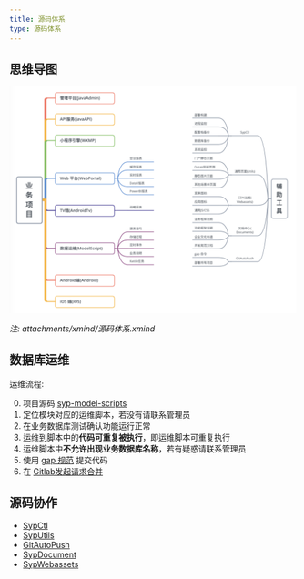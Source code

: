 ```yaml
---
title: 源码体系
type: 源码体系
---
```


## 思维导图

![源码体系](/images/源码体系.png)

*注: attachments/xmind/源码体系.xmind*

## 数据库运维

运维流程:

0. 项目源码 [syp-model-scripts](http://gitlab.ibi.ren/shengyiplus/syp-model-scripts)
1. 定位模块对应的运维脚本，若没有请联系管理员
2. 在业务数据库测试确认功能运行正常
3. 运维到脚本中的**代码可重复被执行**，即运维脚本可重复执行
4. 运维脚本中**不允许出现业务数据库名称**，若有疑惑请联系管理员
5. 使用 [gap 规范](/developer/style-guide/gitlab.html) 提交代码
6. 在 [Gitlab发起请求合并](/developer/style-guide/gitlab.html#Gitlab-请求合并)

## 源码协作

- [SypCtl](http://gitlab.ibi.ren/syp-apps/sypctl)
- [SypUtils](http://gitlab.ibi.ren/shengyiplus/syp-utils)
- [GitAutoPush](http://gitlab.ibi.ren/shengyiplus/GitAutoPush)
- [SypDocument](http://gitlab.ibi.ren/shengyiplus/syp-documents)
- [SypWebassets](http://gitlab.ibi.ren/shengyiplus/syp-webassets)
